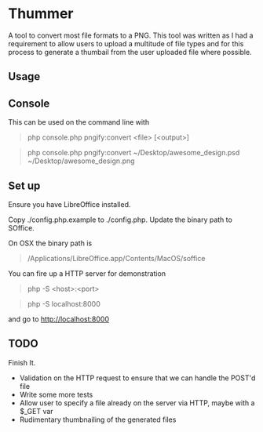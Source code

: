 # Thummer

A tool to convert most file formats to a PNG. This tool was written as I had a requirement
to allow users to upload a multitude of file types and for this process to generate a thumbail
from the user uploaded file where possible.

## Usage



## Console

This can be used on the command line with 

> php console.php pngify:convert \<file\> \[\<output\>\]

> php console.php pngify:convert ~/Desktop/awesome_design.psd ~/Desktop/awesome_design.png

## Set up

Ensure you have LibreOffice installed.

Copy ./config.php.example to ./config.php. Update the binary path to SOffice.

On OSX the binary path is

> /Applications/LibreOffice.app/Contents/MacOS/soffice

You can fire up a HTTP server for demonstration

> php -S \<host\>:\<port\> 

> php -S localhost:8000

and go to [http://localhost:8000]()


## TODO

Finish It.

- Validation on the HTTP request to ensure that we can handle the POST'd file
- Write some more tests
- Allow user to specify a file already on the server via HTTP, maybe with a $_GET var
- Rudimentary thumbnailing of the generated files 